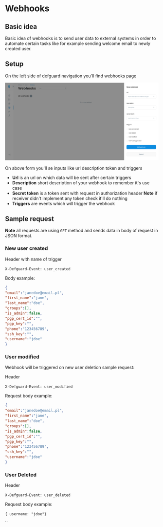 # Webhooks

## Basic idea

Basic idea of webhooks is to send user data to external systems in order to automate certain tasks like for example sending welcome email to newly created user.

## Setup

On the left side of defguard navigation you'll find webhooks page

![New webhook form](../.gitbook/assets/webhookform.png)

On above form you'll se inputs like url description token and triggers

* **Url** is an url on which data will be sent after certain triggers
* **Description** short description of your webhook to remember it's use case
* **Secret token** is a token sent with request in authorization header **Note** if receiver didn't implement any token check it'll do nothing
* **Triggers** are events which will trigger the webhook

## Sample request

**Note** all requests are using `GET` method and sends data in body of request in JSON format.

### New user created

Header with name of trigger

`X-Defguard-Event: user_created`

Body example:

```json
{
"email":"janedoe@email.pl",
"first_name":"jane",
"last_name":"doe",
"groups":[],
"is_admin":false,
"pgp_cert_id":"",
"pgp_key":"",
"phone":"123456789",
"ssh_key":"",
"username":"jdoe"
}
```

### User modified

Webhook will be triggered on new user deletion sample request:

Header&#x20;

`X-Defguard-Event: user_modified`

Request body example:

```json
{
"email":"janedoe@email.pl",
"first_name":"jane",
"last_name":"doe",
"groups":[],
"is_admin":false,
"pgp_cert_id":"",
"pgp_key":"",
"phone":"123456789",
"ssh_key":"",
"username":"jdoe"
}
```

### User Deleted&#x20;

Header&#x20;

`X-Defguard-Event: user_deleted`

Request body example:

`{ username: "jdoe"}`

``

